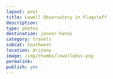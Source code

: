 ```yaml
---
layout: post
title: Lowell Observatory in Flagstaff
description: 
type: photos
destination: jenner-hanni
category: travels
subcat: Southwest
location: Arizona
image: /img/thumbs/lowellobsv.png
permalink: 
publish: yes
---
```



<p><a href="https://jenner.smugmug.com/North-America/2015-Lowell-Observatory/i-fx6cSpS/0/M/IMG_3123-M.png">
<img src="https://jenner.smugmug.com/North-America/2015-Lowell-Observatory/i-fx6cSpS/0/M/IMG_3123-M.png" alt=""></a></p>

<p><a href="https://jenner.smugmug.com/North-America/2015-Lowell-Observatory/i-jzLXwmB/0/M/IMG_3122-M.png">
<img src="https://jenner.smugmug.com/North-America/2015-Lowell-Observatory/i-jzLXwmB/0/M/IMG_3122-M.png" alt=""></a></p>

<p><a href="https://jenner.smugmug.com/North-America/2015-Lowell-Observatory/i-g7k6Qdz/0/M/IMG_3125-M.png">
<img src="https://jenner.smugmug.com/North-America/2015-Lowell-Observatory/i-g7k6Qdz/0/M/IMG_3125-M.png" alt=""></a></p>

<p><a href="https://jenner.smugmug.com/North-America/2015-Lowell-Observatory/i-R3PBPFr/0/M/IMG_3124-M.png">
<img src="https://jenner.smugmug.com/North-America/2015-Lowell-Observatory/i-R3PBPFr/0/M/IMG_3124-M.png" alt=""></a></p>

<p><a href="https://jenner.smugmug.com/North-America/2015-Lowell-Observatory/i-FGPwzrj/0/M/IMG_3132-M.png">
<img src="https://jenner.smugmug.com/North-America/2015-Lowell-Observatory/i-FGPwzrj/0/M/IMG_3132-M.png" alt=""></a></p>

<p><a href="https://jenner.smugmug.com/North-America/2015-Lowell-Observatory/i-Ctp9vq2/0/M/IMG_3133-M.png">
<img src="https://jenner.smugmug.com/North-America/2015-Lowell-Observatory/i-Ctp9vq2/0/M/IMG_3133-M.png" alt=""></a></p>

<p><a href="https://jenner.smugmug.com/North-America/2015-Lowell-Observatory/i-RmJ33V3/0/M/IMG_3130-M.png">
<img src="https://jenner.smugmug.com/North-America/2015-Lowell-Observatory/i-RmJ33V3/0/M/IMG_3130-M.png" alt=""></a></p>

<p><a href="https://jenner.smugmug.com/North-America/2015-Lowell-Observatory/i-KBQ3K4f/0/M/IMG_3137-M.png">
<img src="https://jenner.smugmug.com/North-America/2015-Lowell-Observatory/i-KBQ3K4f/0/M/IMG_3137-M.png" alt=""></a></p>

<p><a href="https://jenner.smugmug.com/North-America/2015-Lowell-Observatory/i-M5TZ4qz/0/M/IMG_3136-M.png">
<img src="https://jenner.smugmug.com/North-America/2015-Lowell-Observatory/i-M5TZ4qz/0/M/IMG_3136-M.png" alt=""></a></p>

<p><a href="https://jenner.smugmug.com/North-America/2015-Lowell-Observatory/i-rJqFzrD/0/M/IMG_3138-M.png">
<img src="https://jenner.smugmug.com/North-America/2015-Lowell-Observatory/i-rJqFzrD/0/M/IMG_3138-M.png" alt=""></a></p>

<p><a href="https://jenner.smugmug.com/North-America/2015-Lowell-Observatory/i-SXDRVKg/0/M/IMG_3141-M.png">
<img src="https://jenner.smugmug.com/North-America/2015-Lowell-Observatory/i-SXDRVKg/0/M/IMG_3141-M.png" alt=""></a></p>

<p><a href="https://jenner.smugmug.com/North-America/2015-Lowell-Observatory/i-fmBB49H/0/M/IMG_3139-M.png">
<img src="https://jenner.smugmug.com/North-America/2015-Lowell-Observatory/i-fmBB49H/0/M/IMG_3139-M.png" alt=""></a></p>

<p><a href="https://jenner.smugmug.com/North-America/2015-Lowell-Observatory/i-PJ8HJwg/0/M/IMG_3143-M.png">
<img src="https://jenner.smugmug.com/North-America/2015-Lowell-Observatory/i-PJ8HJwg/0/M/IMG_3143-M.png" alt=""></a></p>

<p><a href="https://jenner.smugmug.com/North-America/2015-Lowell-Observatory/i-xkr8J6W/0/M/IMG_3140-M.png">
<img src="https://jenner.smugmug.com/North-America/2015-Lowell-Observatory/i-xkr8J6W/0/M/IMG_3140-M.png" alt=""></a></p>

<p><a href="https://jenner.smugmug.com/North-America/2015-Lowell-Observatory/i-rKvbqH2/0/M/IMG_3127-M.png">
<img src="https://jenner.smugmug.com/North-America/2015-Lowell-Observatory/i-rKvbqH2/0/M/IMG_3127-M.png" alt=""></a></p>


